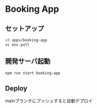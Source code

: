 # Booking App

## セットアップ

```bash
cd apps/booking-app
vc env pull
```

## 開発サーバ起動

```bash
npm run start booking-app
```

## Deploy

mainブランチにプッシュすると自動デプロイ